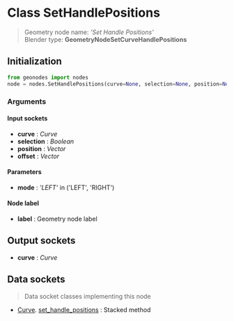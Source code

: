 
# Class SetHandlePositions

> Geometry node name: _'Set Handle Positions'_<br>Blender type:  **GeometryNodeSetCurveHandlePositions**

## Initialization


```python
from geonodes import nodes
node = nodes.SetHandlePositions(curve=None, selection=None, position=None, offset=None, mode='LEFT', label=None)
```


### Arguments


#### Input sockets



- **curve** : _Curve_
- **selection** : _Boolean_
- **position** : _Vector_
- **offset** : _Vector_



#### Parameters



- **mode** : _'LEFT'_ in ('LEFT', 'RIGHT')



#### Node label



- **label** : Geometry node label



## Output sockets



- **curve** : _Curve_



## Data sockets

> Data socket classes implementing this node


- [Curve](aaa). [set_handle_positions](bbb) : Stacked method



